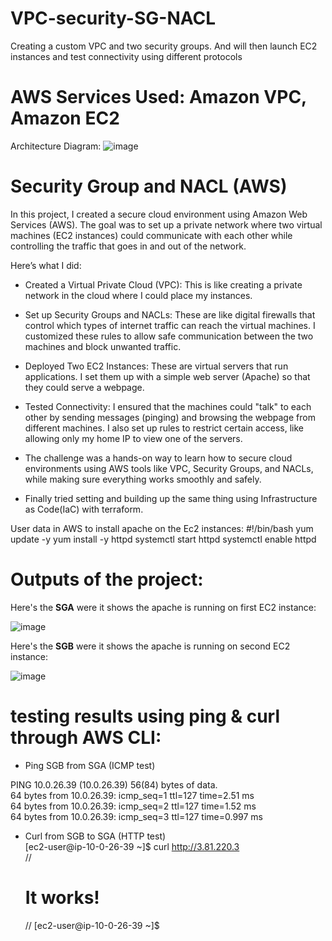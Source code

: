 # VPC-security-SG-NACL
Creating a custom VPC and two security groups. And will then launch EC2 instances and test connectivity using different protocols

# AWS Services Used: Amazon VPC, Amazon EC2
Architecture Diagram:
![image](https://github.com/user-attachments/assets/d0ea41f1-7f51-4637-aa4e-cdb10c1b6a91)


# Security Group and NACL (AWS)

In this project, I created a secure cloud environment using Amazon Web Services (AWS). The goal was to set up a private network where two virtual machines (EC2 instances) could communicate with each other while controlling the traffic that goes in and out of the network.

Here’s what I did:

* Created a Virtual Private Cloud (VPC): This is like creating a private network in the cloud where I could place my instances.

* Set up Security Groups and NACLs: These are like digital firewalls that control which types of internet traffic can reach the virtual machines. I customized these rules to allow safe communication between the two machines and block unwanted traffic.

* Deployed Two EC2 Instances: These are virtual servers that run applications. I set them up with a simple web server (Apache) so that they could serve a webpage.

* Tested Connectivity: I ensured that the machines could "talk" to each other by sending messages (pinging) and browsing the webpage from different machines. I also set up rules to restrict certain access, like allowing only my home IP to view one of the servers.

* The challenge was a hands-on way to learn how to secure cloud environments using AWS tools like VPC, Security Groups, and NACLs, while making sure everything works smoothly and safely.

* Finally tried setting and building up the same thing using Infrastructure as Code(IaC) with terraform.

User data in AWS to install apache on the Ec2 instances:
#!/bin/bash
yum update -y
yum install -y httpd
systemctl start httpd
systemctl enable httpd

# Outputs of the project:

Here's the **SGA** were it shows the apache is running on first EC2 instance:

![image](https://github.com/user-attachments/assets/83356620-a1d9-4784-adfd-9152c15f335b)

Here's the **SGB** were it shows the apache is running on second EC2 instance: 

![image](https://github.com/user-attachments/assets/1c2aba3f-69e9-4cbc-b873-1c4bd0d538ed)

# testing results using ping & curl through AWS CLI:

* Ping SGB from SGA (ICMP test)<br/>

PING 10.0.26.39 (10.0.26.39) 56(84) bytes of data.<br/>
64 bytes from 10.0.26.39: icmp_seq=1 ttl=127 time=2.51 ms<br/>
64 bytes from 10.0.26.39: icmp_seq=2 ttl=127 time=1.52 ms<br/>
64 bytes from 10.0.26.39: icmp_seq=3 ttl=127 time=0.997 ms<br/>

* Curl from SGB to SGA (HTTP test)<br/>
[ec2-user@ip-10-0-26-39 ~]$ curl http://3.81.220.3<br/>
//<html><body><h1>It works!</h1></body></html>//
[ec2-user@ip-10-0-26-39 ~]$


